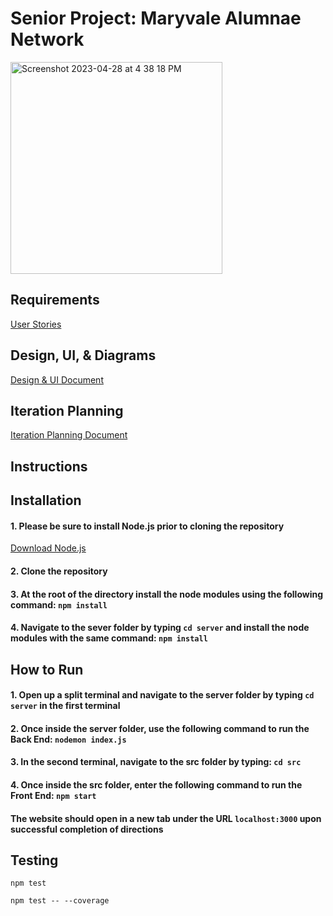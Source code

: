 # Senior Project: Maryvale Alumnae Network

<img width="339" alt="Screenshot 2023-04-28 at 4 38 18 PM" src="https://user-images.githubusercontent.com/55026849/235279823-f66e57ce-267f-4acb-854c-1aa12f95e862.png">


## Requirements

[User Stories](https://docs.google.com/spreadsheets/d/1_QwudAAi9BX-j_2ZAZfFq_GFp-EMWKnDFQONNTnFGdA/edit?pli=1#gid=0)

## Design, UI, & Diagrams

[Design & UI Document](https://docs.google.com/document/d/19MpDN3UBIId3D9wzarX__Kv4iVGk-vGcsBLnDXXEFdk/edit?usp=sharing)

## Iteration Planning
[Iteration Planning Document](https://docs.google.com/document/d/1WdYIVGUy4vkNrcb3N5dJ6M4iC1BRC8n5g3eWo-nUDsg/edit)

## Instructions

## Installation

#### 1. Please be sure to install Node.js prior to cloning the repository
  [Download Node.js](https://nodejs.org/en/download/current)
#### 2. Clone the repository
#### 3. At the root of the directory install the node modules using the following command: `npm install`
#### 4. Navigate to the sever folder by typing `cd server` and install the node modules with the same command: `npm install`

## How to Run

#### 1. Open up a split terminal and navigate to the server folder by typing `cd server` in the first terminal
#### 2. Once inside the server folder, use the following command to run the Back End: `nodemon index.js`
#### 3. In the second terminal, navigate to the src folder by typing: `cd src`
#### 4. Once inside the src folder, enter the following command to run the Front End: `npm start`
#### The website should open in a new tab under the URL `localhost:3000` upon successful completion of directions


## Testing 
`npm test`

`npm test -- --coverage`
